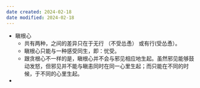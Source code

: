 ```yaml
---
date created: 2024-02-18
date modified: 2024-02-18
---
```

- 瞋根心
    - 共有两种，之间的差异只在于无行 （不受怂恿） 或有行(受怂恿）。
    - 瞋根心只能与一种感受同生，即：忧受。
    - 跟贪根心不一样的是，瞋根心并不会与邪见相应地生起。虽然邪见能够鼓动发怒，但邪见并不能与瞋恚同时在同一心里生起；而只能在不同的时候，于不同的心里生起。
- 
